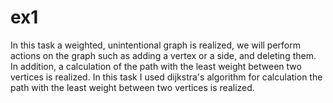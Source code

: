 # ex1

In this task a weighted, unintentional graph is realized, we will perform actions on the graph such as adding a vertex or a side, and deleting them. In addition, a calculation of the path with the least weight between two vertices is realized.
In this task I used dijkstra's algorithm for calculation the path with the least weight between two vertices is realized.
